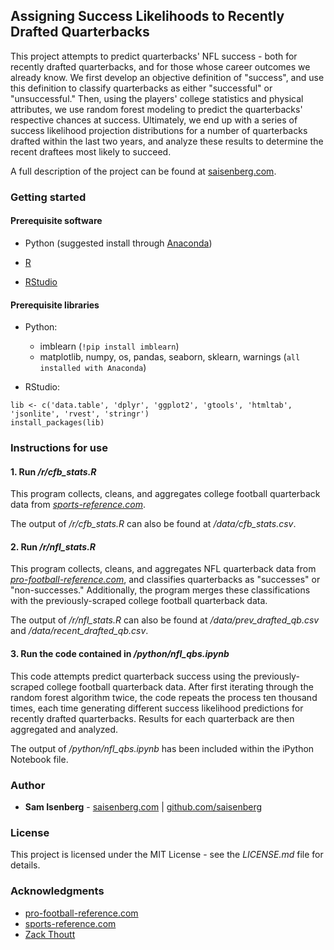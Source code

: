 
## Assigning Success Likelihoods to Recently Drafted Quarterbacks

This project attempts to predict quarterbacks' NFL success - both for recently drafted quarterbacks, and for those whose career outcomes we already know. We first develop an objective definition of "success", and use this definition to classify quarterbacks as either "successful" or "unsuccessful." Then, using the players' college statistics and physical attributes, we use random forest modeling to predict the quarterbacks' respective chances at success. Ultimately, we end up with a series of success likelihood projection distributions for a number of quarterbacks drafted within the last two years, and analyze these results to determine the recent draftees most likely to succeed.  

A full description of the project can be found at [saisenberg.com](https://saisenberg.com/projects/quarterbacks.html).

### Getting started

#### Prerequisite software

* Python (suggested install through [Anaconda](https://www.anaconda.com/download/))

* [R](https://www.r-project.org/)

* [RStudio](https://www.rstudio.com/products/rstudio/download/)

#### Prerequisite libraries

* Python:
    - imblearn (```!pip install imblearn```)
    - matplotlib, numpy, os, pandas, seaborn, sklearn, warnings (```all installed with Anaconda```)


* RStudio:

```
lib <- c('data.table', 'dplyr', 'ggplot2', 'gtools', 'htmltab', 'jsonlite', 'rvest', 'stringr')
install_packages(lib)

```

### Instructions for use

#### 1. Run */r/cfb_stats.R*

This program collects, cleans, and aggregates college football quarterback data from *[sports-reference.com](https://sports-reference.com/cfb/)*.  

The output of */r/cfb_stats.R* can also be found at */data/cfb_stats.csv*.

#### 2. Run */r/nfl_stats.R*

This program collects, cleans, and aggregates NFL quarterback data from *[pro-football-reference.com](https://pro-football-reference.com)*, and classifies quarterbacks as "successes" or "non-successes." Additionally, the program merges these classifications with the previously-scraped college football quarterback data.

The output of */r/nfl_stats.R* can also be found at */data/prev_drafted_qb.csv* and */data/recent_drafted_qb.csv*.

#### 3. Run the code contained in */python/nfl_qbs.ipynb*

This code attempts predict quarterback success using the previously-scraped college football quarterback data. After first iterating through the random forest algorithm twice, the code repeats the process ten thousand times, each time generating different success likelihood predictions for recently drafted quarterbacks. Results for each quarterback are then aggregated and analyzed.

The output of */python/nfl_qbs.ipynb* has been included within the iPython Notebook file.


### Author

* **Sam Isenberg** - [saisenberg.com](https://saisenberg.com) | [github.com/saisenberg](https://github.com/saisenberg)


### License

This project is licensed under the MIT License - see the *LICENSE.md* file for details.

### Acknowledgments

* [pro-football-reference.com](https://www.pro-football-reference.com)
* [sports-reference.com](https://sports-reference.com/cfb/)
* [Zack Thoutt](https://www.kaggle.com/zynicide/nfl-football-player-stats)

